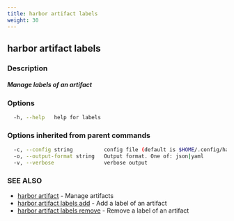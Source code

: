 ```yaml
---
title: harbor artifact labels
weight: 30
---
```

## harbor artifact labels

### Description

##### Manage labels of an artifact

### Options

```sh
  -h, --help   help for labels
```

### Options inherited from parent commands

```sh
  -c, --config string          config file (default is $HOME/.config/harbor-cli/config.yaml)
  -o, --output-format string   Output format. One of: json|yaml
  -v, --verbose                verbose output
```

### SEE ALSO

* [harbor artifact](harbor-artifact.md)	 - Manage artifacts
* [harbor artifact labels add](harbor-artifact-labels-add.md)	 - Add a label of an artifact
* [harbor artifact labels remove](harbor-artifact-labels-remove.md)	 - Remove a label of an artifact

